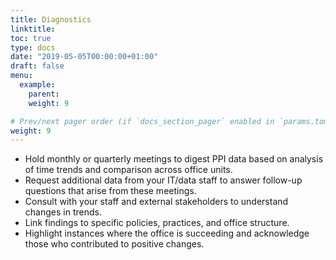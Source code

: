 ```yaml
---
title: Diagnostics
linktitle:
toc: true
type: docs
date: "2019-05-05T00:00:00+01:00"
draft: false
menu:
  example:
    parent: 
    weight: 9

# Prev/next pager order (if `docs_section_pager` enabled in `params.toml`)
weight: 9
---
```


- Hold monthly or quarterly meetings to digest PPI data based on analysis of time trends and comparison across office units. 
- Request additional data from your IT/data staff to answer follow-up questions that arise from these meetings. 
- Consult with your staff and external stakeholders to understand changes in trends.
- Link findings to specific policies, practices, and office structure. 
- Highlight instances where the office is succeeding and acknowledge those who contributed to positive changes.


